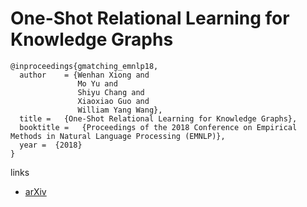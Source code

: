 # One-Shot Relational Learning for Knowledge Graphs

```
@inproceedings{gmatching_emnlp18,
  author    = {Wenhan Xiong and
               Mo Yu and
               Shiyu Chang and
               Xiaoxiao Guo and
               William Yang Wang},
  title =   {One-Shot Relational Learning for Knowledge Graphs},
  booktitle =   {Proceedings of the 2018 Conference on Empirical Methods in Natural Language Processing (EMNLP)},
  year =  {2018}
}
```

links
- [arXiv](https://arxiv.org/abs/1808.09040)
